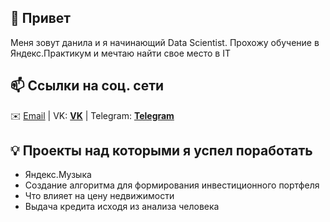## 👋 Привет

Меня зовут данила и я начинающий Data Scientist. Прохожу обучение в Яндекс.Практикум и мечтаю найти свое место в IT

## 📫 Ссылки на соц. сети

✉️ [Email](mailto:danya.ekmov0822@gmail.com) | VK: [**VK**](https://vk.com/oooekimof)  |  Telegram: [**Telegram**](@j7DICE)

## 💡 Проекты над которыми я успел поработать
- Яндекс.Музыка
- Создание алгоритма для формирования инвестиционного портфеля
- Что влияет на цену недвижимости
- Выдача кредита исходя из анализа человека
